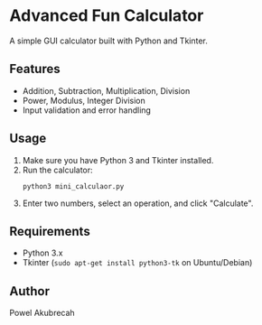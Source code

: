 # Advanced Fun Calculator

A simple GUI calculator built with Python and Tkinter.

## Features

- Addition, Subtraction, Multiplication, Division
- Power, Modulus, Integer Division
- Input validation and error handling

## Usage

1. Make sure you have Python 3 and Tkinter installed.
2. Run the calculator:
   ```
   python3 mini_calculaor.py
   ```
3. Enter two numbers, select an operation, and click "Calculate".

## Requirements

- Python 3.x
- Tkinter (`sudo apt-get install python3-tk` on Ubuntu/Debian)

## Author

Powel Akubrecah

